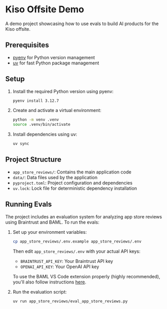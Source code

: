 # Kiso Offsite Demo

A demo project showcasing how to use evals to build AI products for the Kiso offsite.

## Prerequisites

- [pyenv](https://github.com/pyenv/pyenv) for Python version management
- [uv](https://github.com/astral-sh/uv) for fast Python package management

## Setup

1. Install the required Python version using pyenv:
   ```bash
   pyenv install 3.12.7
   ```

2. Create and activate a virtual environment:
   ```bash
   python -m venv .venv
   source .venv/bin/activate
   ```

3. Install dependencies using uv:
   ```bash
   uv sync
   ```


## Project Structure

- `app_store_reviews/`: Contains the main application code
- `data/`: Data files used by the application
- `pyproject.toml`: Project configuration and dependencies
- `uv.lock`: Lock file for deterministic dependency installation

## Running Evals

The project includes an evaluation system for analyzing app store reviews using Braintrust and BAML. To run the evals:

1. Set up your environment variables:
   ```bash
   cp app_store_reviews/.env.example app_store_reviews/.env
   ```
   Then edit `app_store_reviews/.env` with your actual API keys:
   - `BRAINTRUST_API_KEY`: Your Braintrust API key
   - `OPENAI_API_KEY`: Your OpenAI API key
   
   To use the BAML VS Code extension properly (highly recommended), you'll also follow instructions [here](https://docs.boundaryml.com/guide/installation-editors/vs-code-extension#setting-env-variables).


2. Run the evaluation script:
   ```bash
   uv run app_store_reviews/eval_app_store_reviews.py
   ```
